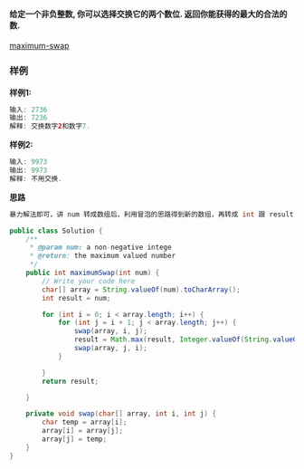 #### 给定一个非负整数, 你可以选择交换它的两个数位. 返回你能获得的最大的合法的数.



[maximum-swap](https://www.lintcode.com/problem/maximum-swap/description)



### **样例**

**样例1:**

```java
输入: 2736
输出: 7236
解释: 交换数字2和数字7.
```

**样例2:**

```java
输入: 9973
输出: 9973
解释: 不用交换.
```



**思路**

```java
暴力解法即可，讲 num 转成数组后，利用冒泡的思路得到新的数组，再转成 int 跟 result 对比，在还原成原来的数组，循环结束，返回 result 即可

```



```java
public class Solution {
    /**
     * @param num: a non-negative intege
     * @return: the maximum valued number
     */
    public int maximumSwap(int num) {
        // Write your code here
        char[] array = String.valueOf(num).toCharArray();
        int result = num;

        for (int i = 0; i < array.length; i++) {
            for (int j = i + 1; j < array.length; j++) {
                swap(array, i, j);
                result = Math.max(result, Integer.valueOf(String.valueOf(array)));
                swap(array, j, i);
            }

        }
        return result;

    }

    private void swap(char[] array, int i, int j) {
        char temp = array[i];
        array[i] = array[j];
        array[j] = temp;
    }
}
```

